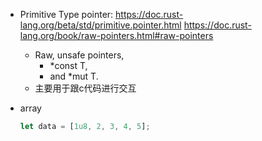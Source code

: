 * Primitive Type pointer:
    https://doc.rust-lang.org/beta/std/primitive.pointer.html
    https://doc.rust-lang.org/book/raw-pointers.html#raw-pointers
    
    * Raw, unsafe pointers,
        *  *const T, 
        * and *mut T.
    * 主要用于跟c代码进行交互


* array

    ```rust
    let data = [1u8, 2, 3, 4, 5];
    ```